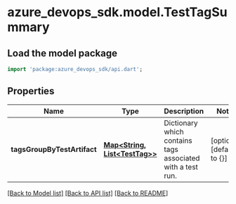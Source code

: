 # azure_devops_sdk.model.TestTagSummary

## Load the model package
```dart
import 'package:azure_devops_sdk/api.dart';
```

## Properties
Name | Type | Description | Notes
------------ | ------------- | ------------- | -------------
**tagsGroupByTestArtifact** | [**Map&lt;String, List&lt;TestTag&gt;&gt;**](List.md) | Dictionary which contains tags associated with a test run. | [optional] [default to {}]

[[Back to Model list]](../README.md#documentation-for-models) [[Back to API list]](../README.md#documentation-for-api-endpoints) [[Back to README]](../README.md)


